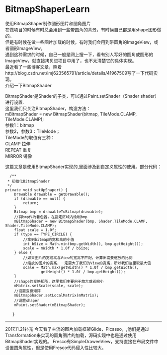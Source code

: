 # BitmapShaperLearn
使用BitmapShaper制作圆形图片和圆角图片<br>
在做项目的时候有时总会用到一些带圆角的背景，有时候自己都是用shape图形做的。<br>
但是有时候在做一些图片加载的时候，有时我们会用到带圆角的ImageView，或者圆形ImageView。<br>
遇到这种需求的时候，自己一般是网上搜一下，看有别人写好的圆角或圆形的ImageView，就直接拷贝进项目中用了，也不太清楚它的具体实现。<br>
最近看了一些博客文章，照着http://blog.csdn.net/lmj623565791/article/details/41967509写了一下代码实现。<br>
介绍一下BitmapShader<br>

   BitmapShader是Shader的子类，可以通过Paint.setShader（Shader shader）进行设置.<br>
   这里我们只关注BitmapShader，构造方法：<br>
   mBitmapShader = new BitmapShader(bitmap, TileMode.CLAMP, TileMode.CLAMP);<br>
    参数1：bitmap<br>
    参数2，参数3：TileMode；<br>
    TileMode的取值有三种：<br>
      CLAMP 拉伸<br>
     REPEAT 重复<br>
     MIRROR 镜像<br>

这篇文章是使用BitmapShader实现的,里面涉及到自定义属性的使用。部分代码：

      /**
     * 初始化BitmapShader
     */
    private void setUpShaper() {
        Drawable drawable = getDrawable();
        if (drawable == null) {
            return;
        }
        Bitmap bmp = drawableToBitmap(drawable);
        //将bmp作为着色器，在指定区域内绘制bmp
        mBitmapShader = new BitmapShader(bmp, Shader.TileMode.CLAMP, Shader.TileMode.CLAMP);
        float scale = 1.0f;
        if (type == TYPE_CIRCLE) {
            //拿到bitmap的宽和高的小值
            int bSize = Math.min(bmp.getWidth(), bmp.getHeight());
            scale = mWidth * 1.0f / bSize;
        } else {
            //如果图片的宽或高与View的宽高不匹配，计算出需要缩放的比例
            //缩放的图片的宽高，一定要大于我们的View的宽高，所以我们这里取最大值
            scale = Math.max(getWidth() * 1.0f / bmp.getWidth(),
                    getHeight() * 1.0f / bmp.getHeight());
        }
        //shape的变换矩阵，这里我们主要用于放大或者缩小
        mMatrix.setScale(scale, scale);
        //设置变换矩阵
        mBitmapShader.setLocalMatrix(mMatrix);
        //设置shaper
        mPaint.setShader(mBitmapShader);
       }
       
-----------------------------------------------------
2017.11.21补充
今天看了主流的图片加载框架Glide，Picasso，,他们是通过Transformation来实现的圆角图片的加载，源码实现中也是通过使用BitmapShader实现的。
Fresco有SimpleDraweeView，支持直接在布局文件中设置圆角属性，但是使用Fresco代码侵入性比较大。

